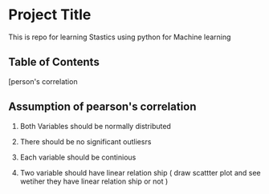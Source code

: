 # Project Title
This is repo for learning Stastics using python for Machine learning 

## Table of Contents
[person's correlation
## Assumption of pearson's correlation 
1) Both Variables should be normally distributed 

2) There should be no significant outliesrs

3) Each variable should be continious 

4) Two variable should have linear relation ship ( draw scattter plot and see wetiher they have linear relation ship or not )
